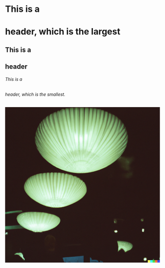 # This is a <h1> header, which is the largest
## This is a <h2> header
###### This is a <h6> header, which is the smallest.

![Image of mushroom medusa globes](https://github.com/JoyAurora/communicate-using-markdown/blob/main/images/fish.png)
